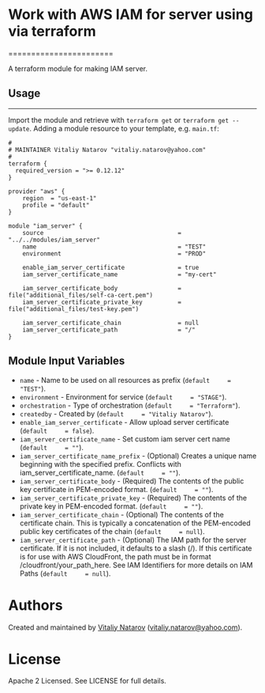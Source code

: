 # Work with AWS IAM for server using via terraform
=======================

A terraform module for making IAM server.

## Usage
--------

Import the module and retrieve with ```terraform get``` or ```terraform get --update```. Adding a module resource to your template, e.g. `main.tf`:

```
#
# MAINTAINER Vitaliy Natarov "vitaliy.natarov@yahoo.com"
#
terraform {
  required_version = ">= 0.12.12"
}

provider "aws" {
    region  = "us-east-1"
    profile = "default"
}

module "iam_server" {
    source                                      = "../../modules/iam_server"
    name                                        = "TEST"
    environment                                 = "PROD"

    enable_iam_server_certificate               = true
    iam_server_certificate_name                 = "my-cert"

    iam_server_certificate_body                 = file("additional_files/self-ca-cert.pem")
    iam_server_certificate_private_key          = file("additional_files/test-key.pem")

    iam_server_certificate_chain                = null
    iam_server_certificate_path                 = "/"
}
```

Module Input Variables
----------------------

- `name` - Name to be used on all resources as prefix (`default     = "TEST"`).
- `environment` - Environment for service (`default     = "STAGE"`).
- `orchestration` - Type of orchestration (`default     = "Terraform"`).
- `createdby` - Created by (`default     = "Vitaliy Natarov"`).
- `enable_iam_server_certificate` - Allow upload server certificate (`default     = false`).
- `iam_server_certificate_name` - Set custom iam server cert name (`default     = ""`).
- `iam_server_certificate_name_prefix` - (Optional) Creates a unique name beginning with the specified prefix. Conflicts with iam_server_certificate_name. (`default     = ""`).
- `iam_server_certificate_body` - (Required) The contents of the public key certificate in PEM-encoded format. (`default     = ""`).
- `iam_server_certificate_private_key` - (Required) The contents of the private key in PEM-encoded format. (`default     = ""`).
- `iam_server_certificate_chain` - (Optional) The contents of the certificate chain. This is typically a concatenation of the PEM-encoded public key certificates of the chain (`default     = null`).
- `iam_server_certificate_path` - (Optional) The IAM path for the server certificate. If it is not included, it defaults to a slash (/). If this certificate is for use with AWS CloudFront, the path must be in format /cloudfront/your_path_here. See IAM Identifiers for more details on IAM Paths (`default     = null`).


Authors
=======

Created and maintained by [Vitaliy Natarov](https://github.com/SebastianUA)
(vitaliy.natarov@yahoo.com).

License
=======

Apache 2 Licensed. See LICENSE for full details.
